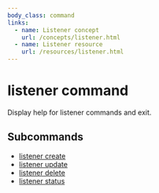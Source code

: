 ```yaml
---
body_class: command
links:
  - name: Listener concept
    url: /concepts/listener.html
  - name: Listener resource
    url: /resources/listener.html
---
```


# listener command

<section>

Display help for listener commands and exit.

</section>

<section>

## Subcommands

- [listener create]({{site_prefix}}/commands/listener-create.html)
- [listener update]({{site_prefix}}/commands/listener-update.html)
- [listener delete]({{site_prefix}}/commands/listener-delete.html)
- [listener status]({{site_prefix}}/commands/listener-status.html)
</section>
